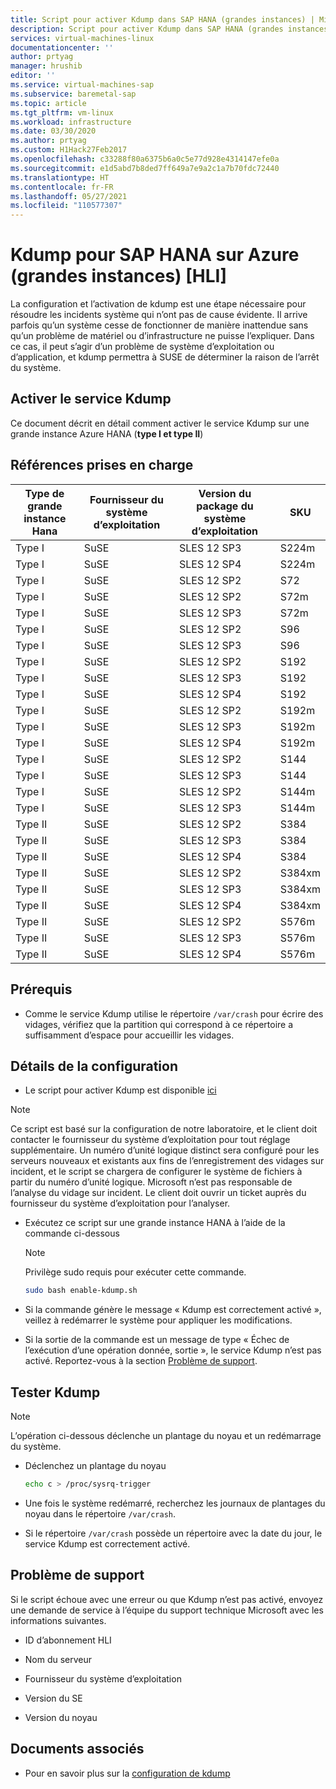 ```yaml
---
title: Script pour activer Kdump dans SAP HANA (grandes instances) | Microsoft Docs
description: Script pour activer Kdump dans SAP HANA (grandes instances), type HLI I, type HLI II
services: virtual-machines-linux
documentationcenter: ''
author: prtyag
manager: hrushib
editor: ''
ms.service: virtual-machines-sap
ms.subservice: baremetal-sap
ms.topic: article
ms.tgt_pltfrm: vm-linux
ms.workload: infrastructure
ms.date: 03/30/2020
ms.author: prtyag
ms.custom: H1Hack27Feb2017
ms.openlocfilehash: c33288f80a6375b6a0c5e77d928e4314147efe0a
ms.sourcegitcommit: e1d5abd7b8ded7ff649a7e9a2c1a7b70fdc72440
ms.translationtype: HT
ms.contentlocale: fr-FR
ms.lasthandoff: 05/27/2021
ms.locfileid: "110577307"
---
```

# <a name="kdump-for-sap-hana-on-azure-large-instances-hli"></a>Kdump pour SAP HANA sur Azure (grandes instances) [HLI]

La configuration et l’activation de kdump est une étape nécessaire pour résoudre les incidents système qui n’ont pas de cause évidente.
Il arrive parfois qu’un système cesse de fonctionner de manière inattendue sans qu’un problème de matériel ou d’infrastructure ne puisse l’expliquer.
Dans ce cas, il peut s’agir d’un problème de système d’exploitation ou d’application, et kdump permettra à SUSE de déterminer la raison de l’arrêt du système.

## <a name="enable-kdump-service"></a>Activer le service Kdump

Ce document décrit en détail comment activer le service Kdump sur une grande instance Azure HANA (**type I et type II**)

## <a name="supported-skus"></a>Références prises en charge

|  Type de grande instance Hana   |  Fournisseur du système d’exploitation   |  Version du package du système d’exploitation   |  SKU |
|-----------------------------|--------------|-----------------------|-------------|
|   Type I                    |  SuSE        |   SLES 12 SP3         |  S224m      |
|   Type I                    |  SuSE        |   SLES 12 SP4         |  S224m      |
|   Type I                    |  SuSE        |   SLES 12 SP2         |  S72        |
|   Type I                    |  SuSE        |   SLES 12 SP2         |  S72m       |
|   Type I                    |  SuSE        |   SLES 12 SP3         |  S72m       |
|   Type I                    |  SuSE        |   SLES 12 SP2         |  S96        |
|   Type I                    |  SuSE        |   SLES 12 SP3         |  S96        |
|   Type I                    |  SuSE        |   SLES 12 SP2         |  S192       |
|   Type I                    |  SuSE        |   SLES 12 SP3         |  S192       |
|   Type I                    |  SuSE        |   SLES 12 SP4         |  S192       |
|   Type I                    |  SuSE        |   SLES 12 SP2         |  S192m      |
|   Type I                    |  SuSE        |   SLES 12 SP3         |  S192m      |
|   Type I                    |  SuSE        |   SLES 12 SP4         |  S192m      |
|   Type I                    |  SuSE        |   SLES 12 SP2         |  S144       |
|   Type I                    |  SuSE        |   SLES 12 SP3         |  S144       |
|   Type I                    |  SuSE        |   SLES 12 SP2         |  S144m      |
|   Type I                    |  SuSE        |   SLES 12 SP3         |  S144m      |
|   Type II                   |  SuSE        |   SLES 12 SP2         |  S384       |
|   Type II                   |  SuSE        |   SLES 12 SP3         |  S384       |
|   Type II                   |  SuSE        |   SLES 12 SP4         |  S384       |
|   Type II                   |  SuSE        |   SLES 12 SP2         |  S384xm     |
|   Type II                   |  SuSE        |   SLES 12 SP3         |  S384xm     |
|   Type II                   |  SuSE        |   SLES 12 SP4         |  S384xm     |
|   Type II                   |  SuSE        |   SLES 12 SP2         |  S576m      |
|   Type II                   |  SuSE        |   SLES 12 SP3         |  S576m      |
|   Type II                   |  SuSE        |   SLES 12 SP4         |  S576m      |

## <a name="prerequisites"></a>Prérequis

- Comme le service Kdump utilise le répertoire `/var/crash` pour écrire des vidages, vérifiez que la partition qui correspond à ce répertoire a suffisamment d’espace pour accueillir les vidages.

## <a name="setup-details"></a>Détails de la configuration

- Le script pour activer Kdump est disponible [ici](https://github.com/Azure/sap-hana-tools/blob/master/tools/enable-kdump.sh)
> [!NOTE]
> Ce script est basé sur la configuration de notre laboratoire, et le client doit contacter le fournisseur du système d’exploitation pour tout réglage supplémentaire.
> Un numéro d’unité logique distinct sera configuré pour les serveurs nouveaux et existants aux fins de l’enregistrement des vidages sur incident, et le script se chargera de configurer le système de fichiers à partir du numéro d’unité logique.
> Microsoft n’est pas responsable de l’analyse du vidage sur incident. Le client doit ouvrir un ticket auprès du fournisseur du système d’exploitation pour l’analyser.

- Exécutez ce script sur une grande instance HANA à l’aide de la commande ci-dessous

    > [!NOTE]
    > Privilège sudo requis pour exécuter cette commande.

    ```bash
    sudo bash enable-kdump.sh
    ```

- Si la commande génère le message « Kdump est correctement activé », veillez à redémarrer le système pour appliquer les modifications.

- Si la sortie de la commande est un message de type « Échec de l’exécution d’une opération donnée, sortie », le service Kdump n’est pas activé. Reportez-vous à la section [Problème de support](#support-issue).

## <a name="test-kdump"></a>Tester Kdump

> [!NOTE]
>  L’opération ci-dessous déclenche un plantage du noyau et un redémarrage du système.

- Déclenchez un plantage du noyau

    ```bash
    echo c > /proc/sysrq-trigger
    ```

- Une fois le système redémarré, recherchez les journaux de plantages du noyau dans le répertoire `/var/crash`.

- Si le répertoire `/var/crash` possède un répertoire avec la date du jour, le service Kdump est correctement activé.

## <a name="support-issue"></a>Problème de support

Si le script échoue avec une erreur ou que Kdump n’est pas activé, envoyez une demande de service à l’équipe du support technique Microsoft avec les informations suivantes.

* ID d’abonnement HLI

* Nom du serveur

* Fournisseur du système d’exploitation

* Version du SE

* Version du noyau

## <a name="related-documents"></a>Documents associés
- Pour en savoir plus sur la [configuration de kdump](https://www.suse.com/support/kb/doc/?id=3374462)
